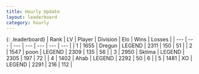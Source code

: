 ```yaml
---
title: Hourly Update
layout: leaderboard
category: hourly
---
```


{: .leaderboard}
| Rank | LV | Player | Division | Elo | Wins | Losses |
| --- | --- | --- | --- | --- | --- | --- |
| <span data-change="2">1</span> | 1655 | <span title="ID: 337810">Dregun</span> | LEGEND | <span data-change="12">2311</span> | <span data-change="3">150</span> | <span data-change="0">51</span> |
| <span data-change="0">2</span> | 1547 | <span title="ID: 540690">poon</span> | LEGEND | <span data-change="4">2309</span> | <span data-change="1">135</span> | <span data-change="0">56</span> |
| <span data-change="-2">3</span> | 2950 | <span title="ID: 353063">Sktima</span> | LEGEND | <span data-change="0">2305</span> | <span data-change="0">197</span> | <span data-change="0">72</span> |
| <span data-change="0">4</span> | 1402 | <span title="ID: 402846">Ahab</span> | LEGEND | <span data-change="0">2292</span> | <span data-change="0">50</span> | <span data-change="0">6</span> |
| <span data-change="0">5</span> | 1481 | <span title="ID: 692745">XO</span> | LEGEND | <span data-change="0">2291</span> | <span data-change="0">216</span> | <span data-change="0">112</span> |
